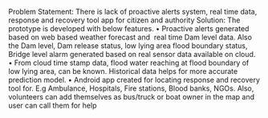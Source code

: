Problem Statement: There is lack of proactive alerts system, real time data, response and recovery tool app for citizen and authority 
Solution: The prototype is developed with below features.
•	Proactive alerts generated based on web based weather forecast and  real time Dam level data. Also the Dam level, Dam release status, low lying area flood boundary status, Bridge level alarm generated based on real sensor data available on cloud.  
•	From cloud time stamp data, flood water reaching at flood boundary of low lying area, can be known. Historical data helps for more accurate prediction model. 
•	Android app created for locating response and recovery tool for. E.g Ambulance, Hospitals, Fire stations, Blood banks, NGOs. Also, volunteers can add themselves as bus/truck or boat owner in the map and user can call them for help 
